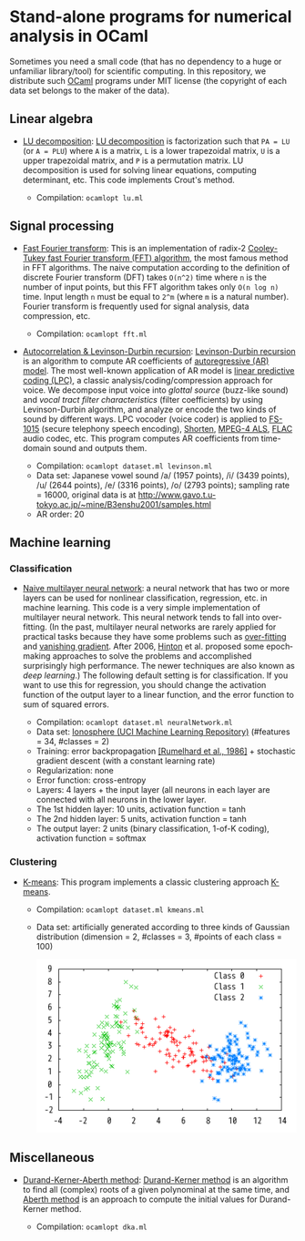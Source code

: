 # Stand-alone programs for numerical analysis in OCaml

Sometimes you need a small code (that has no dependency to a huge or unfamiliar
library/tool) for scientific computing. In this repository, we distribute such
[OCaml](http://ocaml.org/) programs under MIT license (the copyright of each
data set belongs to the maker of the data).

## Linear algebra

- [LU decomposition](lu-decomposition/):
  [LU decomposition](http://en.wikipedia.org/wiki/LU_decomposition) is
  factorization such that `PA = LU` (or `A = PLU`) where `A` is a matrix, `L` is
  a lower trapezoidal matrix, `U` is a upper trapezoidal matrix, and `P` is
  a permutation matrix. LU decomposition is used for solving linear equations,
  computing determinant, etc. This code implements Crout's method.

  - Compilation: `ocamlopt lu.ml`

## Signal processing

- [Fast Fourier transform](fft/):
  This is an implementation of radix-2
  [Cooley-Tukey fast Fourier transform (FFT) algorithm](http://en.wikipedia.org/wiki/Cooley%E2%80%93Tukey_FFT_algorithm),
  the most famous method in FFT algorithms. The naive computation according to
  the definition of discrete Fourier transform (DFT) takes `O(n^2)` time where
  `n` is the number of input points, but this FFT algorithm takes only
  `O(n log n)` time. Input length `n` must be equal to `2^m` (where `m` is a
  natural number). Fourier transform is frequently used for signal analysis,
  data compression, etc.

  - Compilation: `ocamlopt fft.ml`

- [Autocorrelation & Levinson-Durbin recursion](levinson-durbin/):
  [Levinson-Durbin recursion](http://en.wikipedia.org/wiki/Levinson_recursion)
  is an algorithm to compute AR coefficients of
  [autoregressive (AR) model](http://en.wikipedia.org/wiki/Autoregressive_model).
  The most well-known application of AR model is
  [linear predictive coding (LPC)](http://en.wikipedia.org/wiki/Linear_predictive_coding),
  a classic analysis/coding/compression approach for voice. We decompose
  input voice into *glottal source* (buzz-like sound) and *vocal tract filter
  characteristics* (filter coefficients) by using Levinson-Durbin algorithm,
  and analyze or encode the two kinds of sound by different ways.
  LPC vocoder (voice coder) is applied to
  [FS-1015](http://en.wikipedia.org/wiki/FS-1015) (secure telephony speech
  encoding), [Shorten](http://en.wikipedia.org/wiki/Shorten_(file_format)),
  [MPEG-4 ALS](http://en.wikipedia.org/wiki/MPEG-4_ALS),
  [FLAC](http://en.wikipedia.org/wiki/FLAC) audio codec, etc. This program
  computes AR coefficients from time-domain sound and outputs them.

  - Compilation: `ocamlopt dataset.ml levinson.ml`
  - Data set: Japanese vowel sound /a/ (1957 points), /i/ (3439 points),
    /u/ (2644 points), /e/ (3316 points), /o/ (2793 points);
    sampling rate = 16000, original data is at
    http://www.gavo.t.u-tokyo.ac.jp/~mine/B3enshu2001/samples.html
  - AR order: 20

## Machine learning

### Classification

- [Naive multilayer neural network](neural-network/naive-multilayer):
  a neural network that has two or more layers can be used for nonlinear
  classification, regression, etc. in machine learning. This code is a very
  simple implementation of multilayer neural network. This neural network tends
  to fall into over-fitting. (In the past, multilayer neural networks are rarely
  applied for practical tasks because they have some problems such as
  [over-fitting](http://en.wikipedia.org/wiki/Overfitting) and
  [vanishing gradient](http://en.wikipedia.org/wiki/Vanishing_gradient_problem).
  After 2006, [Hinton](http://www.cs.toronto.edu/~hinton/) et al. proposed some
  epoch‐making approaches to solve the problems and accomplished surprisingly
  high performance. The newer techniques are also known as *deep learning*.)
  The following default setting is for classification. If you want to use this
  for regression, you should change the activation function of the output layer
  to a linear function, and the error function to sum of squared errors.

  - Compilation: `ocamlopt dataset.ml neuralNetwork.ml`
  - Data set: [Ionosphere (UCI Machine Learning Repository)](https://archive.ics.uci.edu/ml/datasets/Ionosphere)
    (\#features = 34, \#classes = 2)
  - Training: error backpropagation
    [[Rumelhard et al., 1986]](http://dl.acm.org/citation.cfm?id=104293) +
    stochastic gradient descent (with a constant learning rate)
  - Regularization: none
  - Error function: cross-entropy
  - Layers: 4 layers + the input layer (all neurons in each layer are connected
    with all neurons in the lower layer.
  - The 1st hidden layer: 10 units, activation function = tanh
  - The 2nd hidden layer: 5 units, activation function = tanh
  - The output layer: 2 units (binary classification, 1-of-K coding),
    activation function = softmax

### Clustering

- [K-means](k-means/):
  This program implements a classic clustering approach
  [K-means](http://en.wikipedia.org/wiki/K-means_clustering).

  - Compilation: `ocamlopt dataset.ml kmeans.ml`
  - Data set: artificially generated according to three kinds of Gaussian
    distribution (dimension = 2, \#classes = 3, \#points of each class = 100)

    ![The distribution of data points](k-means/dataset.png)

## Miscellaneous

- [Durand-Kerner-Aberth method](durand-kerner-aberth/):
  [Durand-Kerner method](http://en.wikipedia.org/wiki/Durand%E2%80%93Kerner_method)
  is an algorithm to find all (complex) roots of a given polynominal at the same
  time, and [Aberth method](http://en.wikipedia.org/wiki/Aberth_method) is an
  approach to compute the initial values for Durand-Kerner method.

  - Compilation: `ocamlopt dka.ml`
